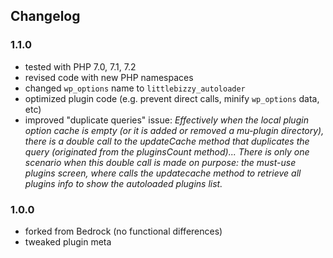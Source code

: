 ## Changelog

### 1.1.0

* tested with PHP 7.0, 7.1, 7.2
* revised code with new PHP namespaces
* changed `wp_options` name to `littlebizzy_autoloader`
* optimized plugin code (e.g. prevent direct calls, minify `wp_options` data, etc)
* improved "duplicate queries" issue: *Effectively when the local plugin option cache is empty (or it is added or removed a mu-plugin directory), there is a double call to the updateCache method that duplicates the query (originated from the pluginsCount method)... There is only one scenario when this double call is made on purpose: the must-use plugins screen, where calls the updatecache method to retrieve all plugins info to show the autoloaded plugins list.*

### 1.0.0

* forked from Bedrock (no functional differences)
* tweaked plugin meta
